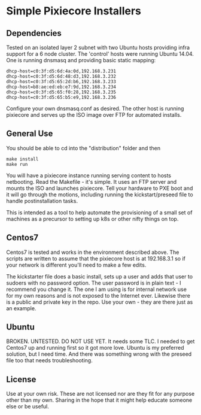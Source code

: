 # Simple Pixiecore Installers

## Dependencies

Tested on an isolated layer 2 subnet with two Ubuntu hosts providing infra support for a 6 node cluster.  The 'control' hosts were running Ubuntu 14.04.  One is running dnsmasq and providing basic static mapping:

```
dhcp-host=c0:3f:d5:6d:4a:0d,192.168.3.231
dhcp-host=c0:3f:d5:6d:48:d3,192.168.3.232
dhcp-host=c0:3f:d5:65:2d:b6,192.168.3.233
dhcp-host=b8:ae:ed:eb:e7:9d,192.168.3.234
dhcp-host=c0:3f:d5:65:f0:28,192.168.3.235
dhcp-host=c0:3f:d5:65:b5:e9,192.168.3.236
```

Configure your own dnsmasq.conf as desired.  The other host is running pixiecore and serves up the ISO image over FTP for automated installs.

## General Use

You should be able to cd into the "distribution" folder and then

```
make install
make run
```

You will have a pixiecore instance running serving content to hosts netbooting.  Read the Makefile - it's simple.  It uses an FTP server and mounts the ISO and launches pixiecore.  Tell your hardware to PXE boot and it will go through the motions, including running the kickstart/preseed file to handle postinstallation tasks.

This is intended as a tool to help automate the provisioning of a small set of machines as a precursor to setting up k8s or other nifty things on top.  


## Centos7

Centos7 is tested and works in the environment described above.  The scripts are written to assume that the pixiecore host is at 192.168.3.1 so if your network is different you'll need to make a few edits.

The kickstarter file does a basic install, sets up a user and adds that user to sudoers with no password option.  The user password is in plain text - I recommend you change it.  The one I am using is for internal network use for my own reasons and is not exposed to the Internet ever.  Likewise there is a public and private key in the repo.  Use your own - they are there just as an example.

## Ubuntu

BROKEN.  UNTESTED.  DO NOT USE YET.  It needs some TLC.  I needed to get Centos7 up and running first so it got more love.  Ubuntu is my preferred solution, but I need time.  And there was something wrong with the preseed file too that needs troubleshooting.

## License

Use at your own risk.  These are not licensed nor are they fit for any purpose other than my own.  Sharing in the hope that it might help educate someone else or be useful.



